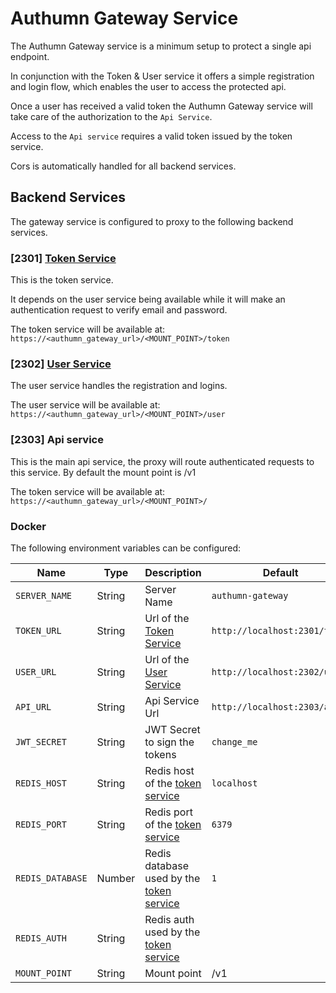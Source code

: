 # Authumn Gateway Service

The Authumn Gateway service is a minimum setup to protect a single api endpoint.

In conjunction with the Token & User service it offers a simple registration and login flow,
which enables the user to access the protected api.

Once a user has received a valid token the Authumn Gateway service will take care of the authorization to the `Api Service`.

Access to the `Api service` requires a valid token issued by the token service.

Cors is automatically handled for all backend services.

## Backend Services

The gateway service is configured to proxy to the following backend services.

### [2301] [Token Service](https://github.com/authumn/authumn-token)

This is the token service.

It depends on the user service being available while it will make an authentication request to verify email and password.

The token service will be available at: `https://<authumn_gateway_url>/<MOUNT_POINT>/token`

### [2302] [User Service](https://github.com/authumn/authumn-user)

The user service handles the registration and logins.

The user service will be available at: `https://<authumn_gateway_url>/<MOUNT_POINT>/user`

### [2303] Api service

This is the main api service, the proxy will route authenticated requests to this service.
By default the mount point is /v1

The token service will be available at: `https://<authumn_gateway_url>/<MOUNT_POINT>/`

### Docker

The following environment variables can be configured:

|Name|Type|Description|Default|
|---|---|---|---|
|`SERVER_NAME`|String|Server Name|`authumn-gateway`|
|`TOKEN_URL`|String|Url of the [Token Service](https://github.com/authumn/authumn-token)|`http://localhost:2301/token`|
|`USER_URL`|String|Url of the [User Service](https://github.com/authumn/authumn-user)|`http://localhost:2302/user`|
|`API_URL`|String|Api Service Url|`http://localhost:2303/api`|
|`JWT_SECRET`|String|JWT Secret to sign the tokens|`change_me`|
|`REDIS_HOST`|String|Redis host of the [token service]()|`localhost`|
|`REDIS_PORT`|String|Redis port of the [token service](https://github.com/authumn/authumn-token)|`6379`|
|`REDIS_DATABASE`|Number|Redis database used by the [token service](https://github.com/authumn/authumn-token)|`1`|
|`REDIS_AUTH`|String|Redis auth used by the [token service](https://github.com/authumn/authumn-token)||
|`MOUNT_POINT`|String|Mount point|/v1|

